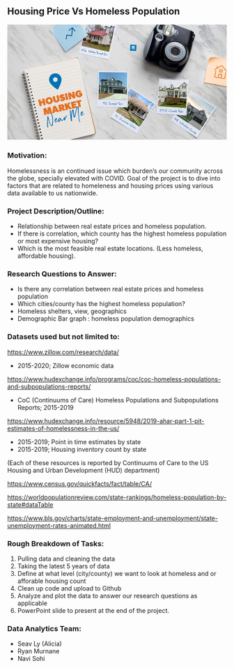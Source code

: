 ## Housing Price Vs Homeless Population

![RealEstate](Images/RS.jpg)

### Motivation:
Homelessness is an continued issue which burden’s our community across the globe, specially elevated with COVID. Goal of the project is to dive into factors that are related to homeleness and housing prices using various data available to us nationwide.

### Project Description/Outline:
* Relationship between real estate prices and homeless population.
* If there is correlation, which county has the highest homeless population or most expensive housing? 
* Which is the most feasible real estate locations. (Less homeless, affordable housing).

### Research Questions to Answer:
* Is there any correlation between real estate prices and homeless population 
* Which cities/county has the highest homeless population? 
* Homeless shelters, view, geographics 
* Demographic Bar graph : homeless population demographics

### Datasets used but not limited to:

https://www.zillow.com/research/data/
* 2015-2020; Zillow economic data

https://www.hudexchange.info/programs/coc/coc-homeless-populations-and-subpopulations-reports/
* CoC (Continuums of Care) Homeless Populations and Subpopulations Reports; 2015-2019

https://www.hudexchange.info/resource/5948/2019-ahar-part-1-pit-estimates-of-homelessness-in-the-us/
* 2015-2019; Point in time estimates by state
* 2015-2019; Housing inventory count by state

(Each of these resources is reported by Continuums of Care to the US Housing and Urban Development (HUD) department)

https://www.census.gov/quickfacts/fact/table/CA/

https://worldpopulationreview.com/state-rankings/homeless-population-by-state#dataTable

https://www.bls.gov/charts/state-employment-and-unemployment/state-unemployment-rates-animated.html

### Rough Breakdown of Tasks:
1. Pulling data and cleaning the data 
2. Taking the latest 5 years of data
3. Define at what level (city/county) we want to look at homeless and or afforable housing count
4. Clean up code and upload to Github
5. Analyze and plot the data to answer our research questions as applicable
6. PowerPoint slide to present at the end of the project.

### Data Analytics Team:
* Seav Ly (Alicia) 
* Ryan Murnane
* Navi Sohi
